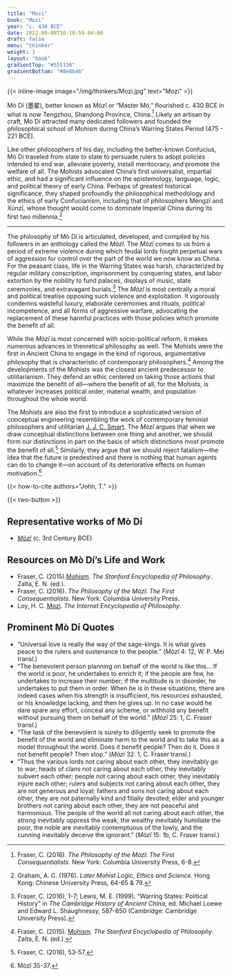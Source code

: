 ```yaml
---
title: "Mozi"
book: "Mozi"
year: "c. 430 BCE"
date: 2022-08-08T10:10:59-04:00
draft: false
menu: "thinker"
weight: 1
layout: "book"
gradientTop: "#555136"
gradientBottom: "#8e8b46"
---
```


{{< inline-image image="/img/thinkers/Mozi.jpg" text="Mozi" >}}

Mò Dí (墨翟), better known as Mòzǐ or “Master Mò,” flourished c. 430 BCE in what is now Tengzhou, Shandong Province, China.[^1] Likely an artisan by craft, Mò Dí attracted many dedicated followers and founded the philosophical school of Mohism during China’s Warring States Period (475 - 221 BCE).

Like other philosophers of his day, including the better-known Confucius, Mò Dí traveled from state to state to persuade rulers to adopt policies intended to end war, alleviate poverty, install meritocracy, and promote the welfare of all. The Mohists advocated China’s first universalist, impartial ethic, and had a significant influence on the epistemology, language, logic, and political theory of early China. Perhaps of greatest historical significance, they shaped profoundly the philosophical methodology and the ethics of early Confucianism, including that of philosophers Mèngzǐ and Xúnzǐ, whose thought would come to dominate Imperial China during its first two millennia.[^2]

---

The philosophy of Mò Dí is articulated, developed, and compiled by his followers in an anthology called the _Mòzǐ_. The _Mòzǐ_ comes to us from a period of extreme violence during which feudal lords fought perpetual wars of aggression for control over the part of the world we now know as China. For the peasant class, life in the Warring States was harsh, characterized by regular military conscription, imprisonment by conquering states, and labor extortion by the nobility to fund palaces, displays of music, state ceremonies, and extravagant burials.[^3] The _Mòzǐ_ is most centrally a moral and political treatise opposing such violence and exploitation. It vigorously condemns wasteful luxury, elaborate ceremonies and rituals, political incompetence, and all forms of aggressive warfare, advocating the replacement of these harmful practices with those policies which promote the benefit of all.

While the _Mòzǐ_ is most concerned with socio-political reform, it makes numerous advances in theoretical philosophy as well. The Mohists were the first in Ancient China to engage in the kind of rigorous, argumentative philosophy that is characteristic of contemporary philosophers.[^4] Among the developments of the Mohists was the closest ancient predecessor to utilitarianism. They defend an ethic centered on taking those actions that maximize the benefit of all—where the benefit of all, for the Mohists, is whatever increases political order, material wealth, and population throughout the whole world.

The Mohists are also the first to introduce a sophisticated version of conceptual engineering resembling the work of contemporary feminist philosophers and utilitarian [J. J. C. Smart](https://en.wikipedia.org/wiki/J._J._C._Smart). The _Mòzǐ_ argues that when we draw conceptual distinctions between one thing and another, we should form our distinctions in part on the basis of which distinctions most promote the benefit of all.[^5] Similarly, they argue that we should reject fatalism—the idea that the future is predestined and there is nothing that human agents can do to change it—on account of its deteriorative effects on human motivation.[^6]

{{< how-to-cite authors="John, T." >}}

{{< two-button >}}

## Representative works of Mò Dí

* _[Mòzǐ](https://ctext.org/mozi)_ (c. 3rd Century BCE)

## Resources on Mò Dí’s Life and Work

* Fraser, C. (2015).[Mohism](https://plato.stanford.edu/entries/sidgwick/). _The Stanford Encyclopedia of Philosophy_. Zalta, E. N. (ed.).
* Fraser, C. (2016). _The Philosophy of the Mòzǐ_: _The First Consequentialists._ New York: Columbia University Press.
* Loy, H. C. [Mozi](https://www.iep.utm.edu/mozi/). _The Internet Encyclopedia of Philosophy_.

## Prominent Mò Dí Quotes

* “Universal love is really the way of the sage-kings. It is what gives peace to the rulers and sustenance to the people.” (_Mòzǐ_ 4: 12, W. P. Mei transl.)
* “The benevolent person planning on behalf of the world is like this… If the world is poor, he undertakes to enrich it; if the people are few, he undertakes to increase their number; if the multitude is in disorder, he undertakes to put them in order. When he is in these situations, there are indeed cases when his strength is insufficient, his resources exhausted, or his knowledge lacking, and then he gives up. In no case would he dare spare any effort, conceal any scheme, or withhold any benefit without pursuing them on behalf of the world.” (_Mòzǐ_ 25: 1, C. Fraser transl.)
* “The task of the benevolent is surely to diligently seek to promote the benefit of the world and eliminate harm to the world and to take this as a model throughout the world. Does it benefit people? Then do it. Does it not benefit people? Then stop.” (_Mòzǐ_ 32: 1, C. Fraser transl.)
* “Thus the various lords not caring about each other, they inevitably go to war; heads of clans not caring about each other, they inevitably subvert each other; people not caring about each other, they inevitably injure each other; rulers and subjects not caring about each other, they are not generous and loyal; fathers and sons not caring about each other, they are not paternally kind and filially devoted; elder and younger brothers not caring about each other, they are not peaceful and harmonious. The people of the world all not caring about each other, the strong inevitably oppress the weak, the wealthy inevitably humiliate the poor, the noble are inevitably contemptuous of the lowly, and the cunning inevitably deceive the ignorant.” (_Mòzǐ_ 15: 1b, C. Fraser transl.)

[^1]:
     Fraser, C. (2016). _The Philosophy of the Mòzǐ_: _The First Consequentialists._ New York: Columbia University Press, 6-8.

[^2]:
     Graham, A. C. (1976). _Later Mohist Logic_, _Ethics and Science._ Hong Kong: Chinese University Press, 64-65 & 79.

[^3]:
     Fraser, C. (2016), 1-7; Lewis, M. E. (1999). “Warring States: Political History” in _The Cambridge History of Ancient China_, ed. Michael Loewe and Edward L. Shaughnessy, 587-650 (Cambridge: Cambridge University Press).

[^4]:
     Fraser, C. (2015). [Mohism](https://plato.stanford.edu/entries/mohism/). _The Stanford Encyclopedia of Philosophy_. Zalta, E. N. (ed.).

[^5]:
     Fraser, C. (2016), 53-57.

[^6]:
     Mòzǐ 35-37.
